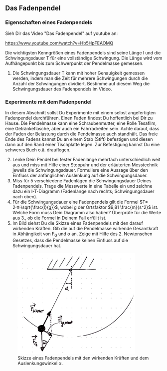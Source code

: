 ## Das Fadenpendel

### Eigenschaften eines Fadenpendels

Sieh Dir das Video "Das Fadenpendel" auf youtube an:

<a href="https://www.youtube.com/watch?v=Hb5HpFEAOMQ"> https://www.youtube.com/watch?v=Hb5HpFEAOMQ </a>

Die wichtigsten Kenngrößen eines Fadenpendels sind seine Länge l und die Schwingungsdauer T für eine vollständige Schwingung. Die Länge wird vom Aufhängepunkt bis zum Schwerpunkt der Pendelmasse gemessen. 

<ol start="1">
	<li>Die Schwingungsdauer T kann mit hoher Genauigkeit gemessen werden, indem man die Zeit für mehrere Schwingungen durch die Anzahl der Schwingungen dividiert. Bestimme auf diesem Weg die Schwingungsdauer des Fadenpendels im Video.</li>
</ol>

### Experimente mit dem Fadenpendel

In diesem Abschnitt sollst Du Experimente mit einem selbst angefertigten Fadenpendel durchführen. Einen Faden findest Du hoffentlich bei Dir zu Hause. Die Pendelmasse kann eine Schraubenmutter, eine Rolle Tesafilm, eine Getränkeflasche, aber auch ein Fahrradreifen sein. Achte darauf, dass der Faden der Belastung durch die Pendelmasse auch standhält. Das freie Ende des Fadens kannst Du an einem Stab (Stift) befestigen und diesen dann auf den Rand einer Tischplatte legen. Zur Befestigung kannst Du eine schweres Buch o.ä. drauflegen.

<ol start="2">
	<li>Lenke Dein Pendel bei fester Fadenlänge mehrfach unterschiedlich weit aus und miss mit Hilfe einer Stoppuhr und der erläuterten Messtechnik jeweils die Schwingungsdauer. Formuliere eine Aussage über den Einfluss der anfänglichen Auslenkung auf die Schwingungsdauer.</li>
	<li>Miss für 5 verschiedene Fadenlägen die Schwingungsdauer Deines Fadenpendels. Trage die Messwerte in eine Tabelle ein und zeichne dazu ein l-T-Diagramm (Fadenlänge nach rechts; Schwingungsdauer nach oben).</li>
	<li>Für die Schwingungsdauer eine Fadenpendels gilt die Formel $T= 2⋅π⋅\sqrt{\frac{l}{g}}$, wobei g der Ortsfaktor $9,81 \frac{m}{s^2}$ ist. Welche Form muss Dein Diagramm also haben?
	Überprüfe für die Werte aus 3., ob die Formel in Deinem Fall erfüllt ist. </li>
	<li>Im Bild siehst Du die Skizze eines Fadenpendels mit den darauf wirkenden Kräften. Gib die auf die Pendelmasse wirkende Gesamtkraft in Abhängikeit von F<sub>G</sub> und α an. Zeige mit Hilfe des 2. Newtonschen Gesetzes, dass die Pendelmasse keinen Einfluss auf die Schwingungsdauer hat.
	</li>
</ol>

<figure>
	<img src="pendel-kraefte.jpg" class="center50" alt="">
	<figcaption>Skizze eines Fadenpendels mit den wirkenden Kräften und dem Auslenkungswinkel α.</figcaption>
</figure>

